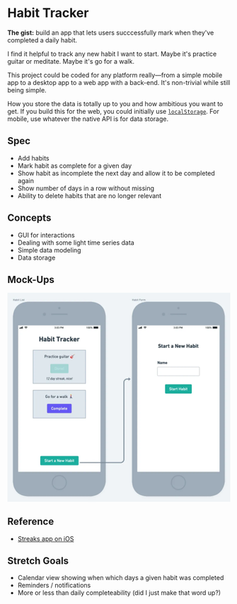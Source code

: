 # Habit Tracker

**The gist:** build an app that lets users succcessfully mark when they've completed a daily habit.

I find it helpful to track any new habit I want to start. Maybe it's practice guitar or meditate. Maybe it's go for a walk.

This project could be coded for any platform really—from a simple mobile app to a desktop app to a web app with a back-end. It's non-trivial while still being simple.

How you store the data is totally up to you and how ambitious you want to get. If you build this for the web, you could initially use [`localStorage`](https://developer.mozilla.org/en-US/docs/Web/API/Web_Storage_API/Using_the_Web_Storage_API). For mobile, use whatever the native API is for data storage.

## Spec

- Add habits
- Mark habit as complete for a given day
- Show habit as incomplete the next day and allow it to be completed again
- Show number of days in a row without missing
- Ability to delete habits that are no longer relevant

## Concepts

- GUI for interactions
- Dealing with some light time series data
- Simple data modeling
- Data storage

## Mock-Ups

![Habit Tracker Mock-Up](./img/habit-tracker.webp)

## Reference

- [Streaks app on iOS](https://streaksapp.com)

## Stretch Goals

- Calendar view showing when which days a given habit was completed
- Reminders / notifications
- More or less than daily completeability (did I just make that word up?)
